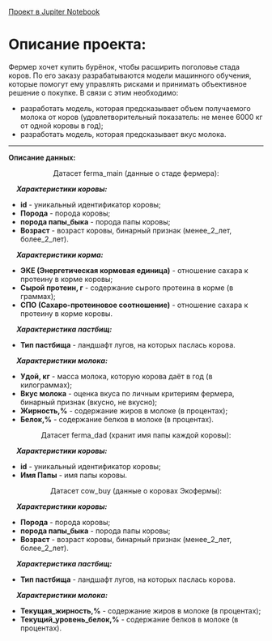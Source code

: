 [Проект в Jupiter Notebook](https://github.com/DarsaGakaev/Practicum_projects/blob/main/milking_cows/cows.ipynb)

# Описание проекта:

Фермер хочет купить бурёнок, чтобы расширить поголовье стада коров. По его заказу разрабатываются модели машинного обучения, которые помогут ему управлять рисками и принимать объективное решение о покупке. В связи с этим необходимо:

- разработать модель, которая предсказывает объем получаемого молока от коров (удовлетворительный показатель: не менее 6000 кг от одной коровы в год);
- разработать модель, которая предсказывает вкус молока.
***
 
**Описание данных:**

<p style="text-align: center;">Датасет ferma_main (данные о стаде фермера):</p>

&nbsp;&nbsp;&nbsp;&nbsp;***Характеристики коровы:***

- **id** - уникальный идентификатор коровы;
- **Порода** - порода коровы;
- **порода папы_быка** - порода папы коровы;
- **Возраст** - возраст коровы, бинарный признак (менее_2_лет, более_2_лет).

&nbsp;&nbsp;&nbsp;&nbsp;***Характеристики корма:***

- **ЭКЕ (Энергетическая кормовая единица)** - отношение сахара к протеину в корме коровы;
- **Сырой протеин, г** - содержание сырого протеина в корме (в граммах);
- **СПО (Сахаро-протеиновое соотношение)** - отношение сахара к протеину в корме коровы.

&nbsp;&nbsp;&nbsp;&nbsp;***Характеристика пастбищ:***

- **Тип пастбища** - ландшафт лугов, на которых паслась корова.

&nbsp;&nbsp;&nbsp;&nbsp;***Характеристики молока:***

- **Удой, кг** - масса молока, которую корова даёт в год (в килограммах);
- **Вкус молока** - оценка вкуса по личным критериям фермера, бинарный признак (вкусно, не вкусно);
- **Жирность,%** - содержание жиров в молоке (в процентах);
- **Белок,%** - содержание белков в молоке (в процентах).

<p style="text-align: center;">Датасет ferma_dad (хранит имя папы каждой коровы):</p>

&nbsp;&nbsp;&nbsp;&nbsp;***Характеристики коровы:***

- **id** - уникальный идентификатор коровы;
- **Имя Папы** - имя папы коровы.

<p style="text-align: center;">Датасет cow_buy (данные о коровах Экофермы):</p>

&nbsp;&nbsp;&nbsp;&nbsp;***Характеристики коровы:***

- **Порода** - порода коровы;
- **порода папы_быка** - порода папы коровы;
- **Возраст** - возраст коровы, бинарный признак (менее_2_лет, более_2_лет).

&nbsp;&nbsp;&nbsp;&nbsp;***Характеристика пастбищ:***

- **Тип пастбища** - ландшафт лугов, на которых паслась корова.

&nbsp;&nbsp;&nbsp;&nbsp;***Характеристики молока:***

- **Текущая_жирность,%** - содержание жиров в молоке (в процентах);
- **Текущий_уровень_белок,%** - содержание белков в молоке (в процентах).

